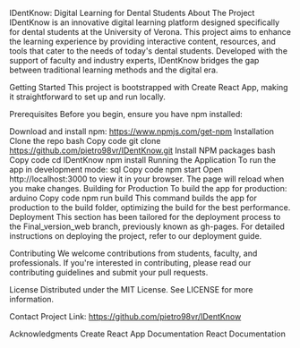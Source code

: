 IDentKnow: Digital Learning for Dental Students
About The Project
IDentKnow is an innovative digital learning platform designed specifically for dental students at the University of Verona. This project aims to enhance the learning experience by providing interactive content, resources, and tools that cater to the needs of today's dental students. Developed with the support of faculty and industry experts, IDentKnow bridges the gap between traditional learning methods and the digital era.

Getting Started
This project is bootstrapped with Create React App, making it straightforward to set up and run locally.

Prerequisites
Before you begin, ensure you have npm installed:

Download and install npm: https://www.npmjs.com/get-npm
Installation
Clone the repo
bash
Copy code
git clone https://github.com/pietro98vr/IDentKnow.git
Install NPM packages
bash
Copy code
cd IDentKnow
npm install
Running the Application
To run the app in development mode:
sql
Copy code
npm start
Open http://localhost:3000 to view it in your browser. The page will reload when you make changes.
Building for Production
To build the app for production:
arduino
Copy code
npm run build
This command builds the app for production to the build folder, optimizing the build for the best performance.
Deployment
This section has been tailored for the deployment process to the Final_version_web branch, previously known as gh-pages. For detailed instructions on deploying the project, refer to our deployment guide.

Contributing
We welcome contributions from students, faculty, and professionals. If you're interested in contributing, please read our contributing guidelines and submit your pull requests.

License
Distributed under the MIT License. See LICENSE for more information.

Contact
Project Link: https://github.com/pietro98vr/IDentKnow

Acknowledgments
Create React App Documentation
React Documentation
